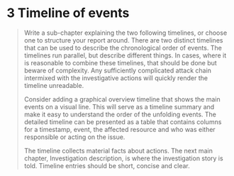 # 3 Timeline of events

> Write a sub-chapter explaining the two following timelines, or choose one to structure your report around. There are two distinct timelines that can be used to describe the chronological order of events. The timelines run parallel, but describe different things. In cases, where it is reasonable to combine these timelines, that should be done but beware of complexity. Any sufficiently complicated attack chain intermixed with the investigative actions will quickly render the timeline unreadable.
> 
> Consider adding a graphical overview timeline that shows the main events on a visual line. This will serve as a timeline summary and make it easy to understand the order of the unfolding events. The detailed timeline can be presented as a table that contains columns for a timestamp, event, the affected resource and who was either responsible or acting on the issue.
>
>The timeline collects material facts about actions. The next main chapter, Investigation description, is where the investigation story is told. Timeline entries should be short, concise and clear.


